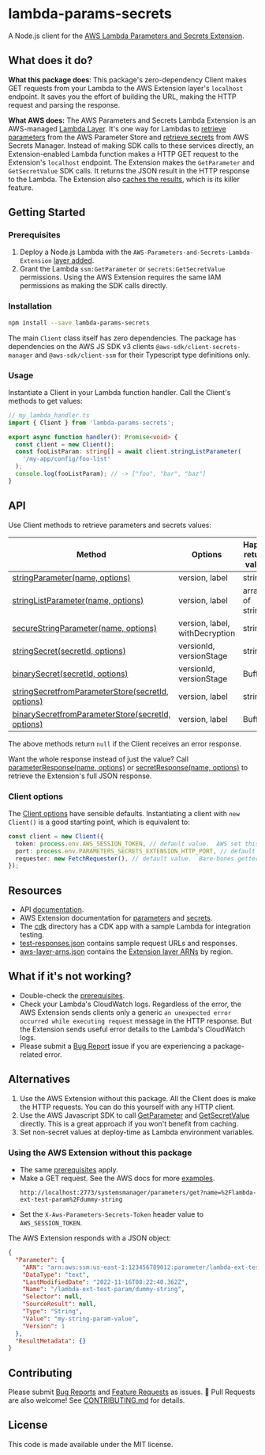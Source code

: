 # lambda-params-secrets

A Node.js client for the [AWS Lambda Parameters and Secrets Extension](https://aws.amazon.com/about-aws/whats-new/2022/10/aws-parameters-secrets-lambda-extension/).

## What does it do?

**What this package does**: This package's zero-dependency Client makes GET requests from your Lambda to the AWS Extension layer's `localhost` endpoint. It saves you the effort of building the URL, making the HTTP request and parsing the response.

**What AWS does:** The AWS Parameters and Secrets Lambda Extension is an AWS-managed [Lambda Layer](https://docs.aws.amazon.com/lambda/latest/dg/invocation-layers.html). It's one way for Lambdas to [retrieve parameters](https://docs.aws.amazon.com/systems-manager/latest/userguide/ps-integration-lambda-extensions.html) from the AWS Parameter Store and [retrieve secrets](https://docs.aws.amazon.com/secretsmanager/latest/userguide/retrieving-secrets_lambda.html) from AWS Secrets Manager. Instead of making SDK calls to these services directly, an Extension-enabled Lambda function makes a HTTP GET request to the Extension's `localhost` endpoint. The Extension makes the `GetParameter` and `GetSecretValue` SDK calls. It returns the JSON result in the HTTP response to the Lambda. The Extension also [caches the results](https://docs.aws.amazon.com/systems-manager/latest/userguide/ps-integration-lambda-extensions.html#ps-integration-lambda-extensions-how-it-works), which is its killer feature.

## Getting Started

### Prerequisites

1. Deploy a Node.js Lambda with the `AWS-Parameters-and-Secrets-Lambda-Extension` [layer added](https://docs.aws.amazon.com/systems-manager/latest/userguide/ps-integration-lambda-extensions.html#add-extension).
2. Grant the Lambda `ssm:GetParameter` or `secrets:GetSecretValue` permissions. Using the AWS Extension requires the same IAM permissions as making the SDK calls directly.

### Installation

```bash
npm install --save lambda-params-secrets
```

The main `Client` class itself has zero dependencies.  The package has dependencies on the AWS JS SDK v3 clients `@aws-sdk/client-secrets-manager` and `@aws-sdk/client-ssm` for their Typescript type definitions only.

### Usage

Instantiate a Client in your Lambda function handler. Call the Client's methods to get values:

```typescript
// my_lambda_handler.ts
import { Client } from 'lambda-params-secrets';

export async function handler(): Promise<void> {
  const client = new Client();
  const fooListParam: string[] = await client.stringListParameter(
    '/my-app/config/foo-list'
  );
  console.log(fooListParam); // -> ["foo", "bar", "baz"]
}
```

## API

Use Client methods to retrieve parameters and secrets values:

| Method                                                                                                                                                  | Options                        | Happy return value |
| ------------------------------------------------------------------------------------------------------------------------------------------------------- | ------------------------------ | ------------------ |
| [stringParameter(name, options)](https://fedonev.github.io/lambda-params-secrets/classes/Client.html#stringParameter)                                   | version, label                 | string             |
| [stringListParameter(name, options)](https://fedonev.github.io/lambda-params-secrets/classes/Client.html#stringListParameter)                           | version, label                 | array of strings   |
| [secureStringParameter(name, options)](https://fedonev.github.io/lambda-params-secrets/classes/Client.html#secureStringParameter)                       | version, label, withDecryption | string             |
| [stringSecret(secretId, options)](https://fedonev.github.io/lambda-params-secrets/classes/Client.html#stringSecret)                                     | versionId, versionStage        | string             |
| [binarySecret(secretId, options)](https://fedonev.github.io/lambda-params-secrets/classes/Client.html#binarySecret)                                     | versionId, versionStage        | Buffer             |
| [stringSecretfromParameterStore(secretId, options)](https://fedonev.github.io/lambda-params-secrets/classes/Client.html#stringSecretfromParameterStore) | version, label                 | string             |
| [binarySecretfromParameterStore(secretId, options)](https://fedonev.github.io/lambda-params-secrets/classes/Client.html#binarySecretfromParameterStore) | version, label                 | Buffer             |

The above methods return `null` if the Client receives an error response.

Want the whole response instead of just the value? Call [parameterResponse(name, options)](https://fedonev.github.io/lambda-params-secrets/classes/Client.html#parameterResponse) or [secretResponse(name, options)](https://fedonev.github.io/lambda-params-secrets/classes/Client.html#secretResponse) to retrieve the Extension's full JSON response.

### Client options

The [Client options](https://fedonev.github.io/lambda-params-secrets/interfaces/ClientOptions.html) have sensible defaults.  Instantiating a client with `new Client()` is a good starting point, which is equivalent to:

```typescript
const client = new Client({
  token: process.env.AWS_SESSION_TOKEN, // default value.  AWS set this opaque value.
  port: process.env.PARAMETERS_SECRETS_EXTENSION_HTTP_PORT, // default value.  AWS sets this by default to 2773.
  requester: new FetchRequester(), // default value.  Bare-bones getter that uses the Node.js native fetch library.  Use HttpRequester() for NodeJS runtimes < 18.
});
```

## Resources

- API [documentation](https://fedonev.github.io/lambda-params-secrets/).
- AWS Extension documentation for [parameters](https://docs.aws.amazon.com/systems-manager/latest/userguide/ps-integration-lambda-extensions.html) and [secrets](https://docs.aws.amazon.com/secretsmanager/latest/userguide/retrieving-secrets_lambda.html).
- The [cdk](./cdk/README.md) directory has a CDK app with a sample Lambda for integration testing.
- [test-responses.json](./data/test-responses.json) contains sample request URLs and responses.
- [aws-layer-arns.json](./data/aws-layer-arns.json) contains the [Extension layer ARNs](https://docs.aws.amazon.com/systems-manager/latest/userguide/ps-integration-lambda-extensions.html#ps-integration-lambda-extensions-add) by region.

## What if it's not working?

- Double-check the [prerequisites](#prerequisites).
- Check your Lambda's CloudWatch logs. Regardless of the error, the AWS Extension sends clients only a generic `an unexpected error occurred while executing request` message in the HTTP response. But the Extension sends useful error details to the Lambda's CloudWatch logs.
- Please submit a [Bug Report](https://github.com/fedonev/lambda-params-secrets/issues) issue if you are experiencing a package-related error.

## Alternatives

1. Use the AWS Extension without this package. All the Client does is make the HTTP requests. You can do this yourself with any HTTP client.
2. Use the AWS Javascript SDK to call [GetParameter](https://docs.aws.amazon.com/AWSJavaScriptSDK/v3/latest/clients/client-ssm/classes/getparametercommand.html) and [GetSecretValue](https://docs.aws.amazon.com/AWSJavaScriptSDK/v3/latest/clients/client-secrets-manager/classes/getsecretvaluecommand.html) directly. This is a great approach if you won't benefit from caching.
3. Set non-secret values at deploy-time as Lambda environment variables.

### Using the AWS Extension without this package

- The same [prerequisites](#prerequisites) apply.
- Make a GET request. See the AWS docs for more [examples](https://docs.aws.amazon.com/systems-manager/latest/userguide/ps-integration-lambda-extensions.html#ps-integration-lambda-extensions-sample-commands).
  ```
  http://localhost:2773/systemsmanager/parameters/get?name=%2Flambda-ext-test-param%2Fdummy-string
  ```
- Set the `X-Aws-Parameters-Secrets-Token` header value to `AWS_SESSION_TOKEN`.

The AWS Extension responds with a JSON object:

```json
{
  "Parameter": {
    "ARN": "arn:aws:ssm:us-east-1:123456789012:parameter/lambda-ext-test-param/dummy-string",
    "DataType": "text",
    "LastModifiedDate": "2022-11-16T08:22:40.362Z",
    "Name": "/lambda-ext-test-param/dummy-string",
    "Selector": null,
    "SourceResult": null,
    "Type": "String",
    "Value": "my-string-param-value",
    "Version": 1
  },
  "ResultMetadata": {}
}
```

## Contributing

Please submit [Bug Reports](https://github.com/fedonev/lambda-params-secrets/issues/new/choose) and [Feature Requests](https://github.com/fedonev/lambda-params-secrets/issues/new/choose) as issues.
:tada: Pull Requests are also welcome!
See [CONTRIBUTING.md](./CONTRIBUTING.md) for details.

## License

This code is made available under the MIT license.
